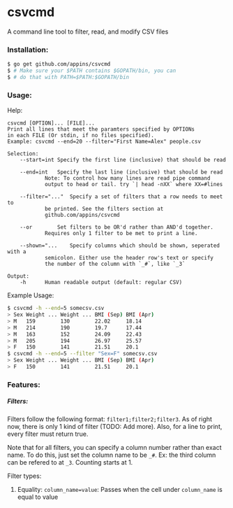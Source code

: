 # csvcmd
A command line tool to filter, read, and modify CSV files

### Installation:
```bash
$ go get github.com/appins/csvcmd
$ # Make sure your $PATH contains $GOPATH/bin, you can
$ # do that with PATH=$PATH:$GOPATH/bin
```

### Usage:
Help:
```
csvcmd [OPTION]... [FILE]...
Print all lines that meet the paramters specified by OPTIONs
in each FILE (Or stdin, if no files specified).
Example: csvcmd --end=20 --filter="First Name=Alex" people.csv

Selection:
	--start=int	Specify the first line (inclusive) that should be read

	--end=int	Specify the last line (inclusive) that should be read
			Note: To control how many lines are read pipe command
			output to head or tail. try `| head -nXX` where XX=#lines

	--filter="..."	Specify a set of filters that a row needs to meet to
			be printed. See the filters section at
			github.com/appins/csvcmd

	--or		Set filters to be OR'd rather than AND'd together.
			Requires only 1 filter to be met to print a line.

	--shown="...	Specify columns which should be shown, seperated with a
			semicolon. Either use the header row's text or specify
			the number of the column with `_#`, like `_3`

Output:
	-h		Human readable output (default: regular CSV)
```

Example Usage:
```bash
$ csvcmd -h --end=5 somecsv.csv
> Sex Weight ... Weight ... BMI (Sep) BMI (Apr)
> M   159        130        22.02     18.14
> M   214        190        19.7      17.44
> M   163        152        24.09     22.43
> M   205        194        26.97     25.57
> F   150        141        21.51     20.1
$ csvcmd -h --end=5 --filter "Sex=F" somecsv.csv
> Sex Weight ... Weight ... BMI (Sep) BMI (Apr)
> F   150        141        21.51     20.1
```

### Features:

##### Filters:
Filters follow the following format: `filter1;filter2;filter3`.
As of right now, there is only 1 kind of filter (TODO: Add more).
Also, for a line to print, every filter must return true.

Note that for all filters, you can specify a column number rather
than exact name. To do this, just set the column name to be `_#`.
Ex: the third column can be refered to at `_3`. Counting starts at 1.

Filter types:
1. Equality: `column_name=value`: Passes when the cell under `column_name` is equal to
value

